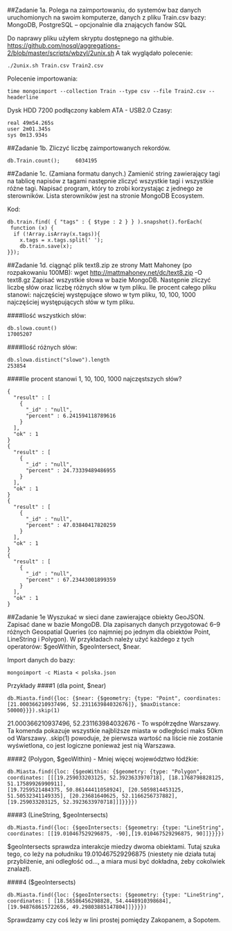 ##Zadanie 1a.
Polega na zaimportowaniu, do systemów baz danych uruchomionych na swoim komputerze, danych z pliku Train.csv bazy:
MongoDB, PostgreSQL – opcjonalnie dla znających fanów SQL

Do naprawy pliku użyłem skryptu dostępnego na githubie. 
https://github.com/nosql/aggregations-2/blob/master/scripts/wbzyl/2unix.sh
A tak wyglądało polecenie:
```
./2unix.sh Train.csv Train2.csv 
```
Polecenie importowania:
```
time mongoimport --collection Train --type csv --file Train2.csv --headerline
```
Dysk HDD 7200 podłączony kablem ATA - USB2.0
Czasy:
```
real 49m54.265s
user 2m01.345s
sys 0m13.934s
```

##Zadanie 1b.
Zliczyć liczbę zaimportowanych rekordów.
```
db.Train.count();     6034195
```
##Zadanie 1c.
(Zamiana formatu danych.) Zamienić string zawierający tagi na tablicę napisów z tagami następnie
zliczyć wszystkie tagi i wszystkie różne tagi. Napisać program, który to zrobi korzystając 
z jednego ze sterowników. Lista sterowników jest na stronie MongoDB Ecosystem.

Kod:
```
db.train.find( { "tags" : { $type : 2 } } ).snapshot().forEach(
 function (x) {
  if (!Array.isArray(x.tags)){
    x.tags = x.tags.split(' ');
    db.train.save(x);
}});
```


##Zadanie 1d.
ciągnąć plik text8.zip ze strony Matt Mahoney (po rozpakowaniu 100MB):
wget http://mattmahoney.net/dc/text8.zip -O text8.gz
Zapisać wszystkie słowa w bazie MongoDB. Następnie zliczyć liczbę słów oraz liczbę różnych słów w tym pliku.
Ile procent całego pliku stanowi: najczęściej występujące słowo w tym pliku, 10, 100, 1000 najczęściej
występujących słów w tym pliku. 

####Ilość wszystkich słów:
```
db.slowa.count()
17005207
```
####Ilość różnych słów:
```
db.slowa.distinct("slowo").length
253854
```
####Ile procent stanowi 1, 10, 100, 1000 najczęstszych słów?
```
{
  "result" : [
    {
      "_id" : "null",
      "percent" : 6.241594118789616
    }
  ],
  "ok" : 1
}
{
  "result" : [
    {
      "_id" : "null",
      "percent" : 24.73339489486955
    }
  ],
  "ok" : 1
}
{
  "result" : [
    {
      "_id" : "null",
      "percent" : 47.03840417820259
    }
  ],
  "ok" : 1
}
{
  "result" : [
    {
      "_id" : "null",
      "percent" : 67.23443001899359
    }
  ],
  "ok" : 1
}
```

##Zadanie 1e
Wyszukać w sieci dane zawierające obiekty GeoJSON. Zapisać dane w bazie MongoDB.
Dla zapisanych danych przygotować 6–9 różnych Geospatial Queries
(co najmniej po jednym dla obiektów Point, LineString i Polygon).
W przykładach należy użyć każdego z tych operatorów: $geoWithin, $geoIntersect, $near.

Import danych do bazy:
```
mongoimport -c Miasta < polska.json
```
Przykłady
####1 (dla point, $near)

```
db.Miasta.find({loc: {$near: {$geometry: {type: "Point", coordinates: [21.000366210937496, 52.231163984032676]}, $maxDistance: 50000}}}).skip(1)
```
21.000366210937496, 52.231163984032676 - To współrzędne Warszawy.
Ta komenda pokazuje wszystkie najbliższe miasta w odległości maks 50km od Warszawy.
.skip(1) powoduje, że pierwsza wartość na liście nie zostanie wyświetlona, co jest logiczne ponieważ jest nią Warszawa.

####2 (Polygon, $geoWithin) - Mniej więcej województwo łódźkie:
```
db.Miasta.find({loc: {$geoWithin: {$geometry: {type: "Polygon", coordinates: [[[19.259033203125, 52.3923633970718], [18.1768798828125, 51.17589926990911], 
[19.7259521484375, 50.86144411058924], [20.5059814453125, 51.50532341149335], [20.23681640625, 52.1166256737882], [19.259033203125, 52.3923633970718]]]}}}})
```
####3 (LineString, $geoIntersects)
```
db.Miasta.find({loc: {$geoIntersects: {$geometry: {type: "LineString", coordinates: [[19.010467529296875, -90],[19.010467529296875, 90]]}}}})
```
$geoIntersects sprawdza interakcje miedzy dwoma obiektami. Tutaj szuka tego, co leży na południku 19.010467529296875
(niestety nie działa tutaj przybliżenie, ani odległość od..., a miara musi być dokładna, żeby cokolwiek znalazł).

####4 ($geoIntersects)
```
db.Miasta.find({loc: {$geoIntersects: {$geometry: {type: "LineString", coordinates: [ [18.56586456298828, 54.4448910398684], [19.948768615722656, 49.29803885147804]]}}}})
```
Sprawdzamy czy coś leży w lini prostej pomiędzy Zakopanem, a Sopotem.
